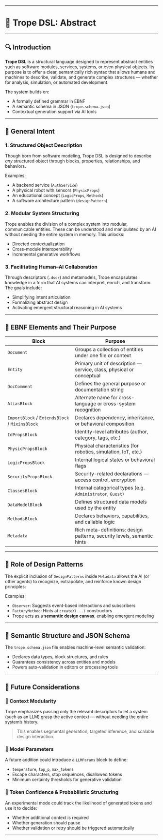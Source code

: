 
---

# 📄 **Trope DSL: Abstract**

---

## 🔍 Introduction

**Trope DSL** is a structural language designed to represent abstract entities such as software modules, services, systems, or even physical objects. Its purpose is to offer a clear, semantically rich syntax that allows humans and machines to describe, validate, and generate complex structures — whether for analysis, simulation, or automated development.

The system builds on:

- A formally defined grammar in EBNF  
- A semantic schema in JSON (`trope.schema.json`)  
- Contextual generation support via AI tools

---

## 🧩 General Intent

### 1. **Structured Object Description**
Though born from software modeling, Trope DSL is designed to describe _any_ structured object through blocks, properties, relationships, and behaviors.

Examples:
- A backend service (`AuthService`)
- A physical robot with sensors (`PhysicProps`)
- An educational concept (`LogicProps`, `Methods`)
- A software architecture pattern (`designPattern`)

### 2. **Modular System Structuring**
Trope enables the division of a complex system into modular, communicable entities. These can be understood and manipulated by an AI without needing the entire system in memory. This unlocks:

- Directed contextualization  
- Cross-module interoperability  
- Incremental generative workflows

### 3. **Facilitating Human–AI Collaboration**
Through descriptors (`.dscr`) and metamodels, Trope encapsulates knowledge in a form that AI systems can interpret, enrich, and transform. The goals include:

- Simplifying intent articulation  
- Formalizing abstract design  
- Activating emergent structural reasoning in AI systems

---

## 🔧 EBNF Elements and Their Purpose

| Block                  | Purpose                                                                 |
|------------------------|-------------------------------------------------------------------------|
| `Document`             | Groups a collection of entities under one file or context               |
| `Entity`               | Primary unit of description — service, class, physical or conceptual    |
| `DocComment`           | Defines the general purpose or documentation string                     |
| `AliasBlock`           | Alternate name for cross-language or cross-system recognition           |
| `ImportBlock` / `ExtendsBlock` / `MixinsBlock` | Declares dependency, inheritance, or behavioral composition |
| `IdPropsBlock`         | Identity-level attributes (author, category, tags, etc.)                |
| `PhysicPropsBlock`     | Physical characteristics (for robotics, simulation, IoT, etc.)          |
| `LogicPropsBlock`      | Internal logical states or behavioral flags                             |
| `SecurityPropsBlock`   | Security-related declarations — access control, encryption              |
| `ClassesBlock`         | Internal categorical types (e.g. `Administrator`, `Guest`)              |
| `DataModelBlock`       | Defines structured data models used by the entity                       |
| `MethodsBlock`         | Declares behaviors, capabilities, and callable logic                    |
| `Metadata`             | Rich meta-definitions: design patterns, security levels, semantic hints |

---

## 🧠 Role of Design Patterns

The explicit inclusion of `DesignPatterns` inside `Metadata` allows the AI (or other agents) to recognize, extrapolate, and reinforce known design principles:

Examples:
- `Observer`: Suggests event-based interactions and subscribers  
- `FactoryMethod`: Hints at `createX(...)` constructors  
- Trope acts as a **semantic design canvas**, enabling emergent modeling

---

## 🧬 Semantic Structure and JSON Schema

The `trope.schema.json` file enables machine-level semantic validation:

- Declares data types, block structures, and rules  
- Guarantees consistency across entities and models  
- Powers auto-validation in editors or processing tools

---

## 📣 Future Considerations

### 🔹 **Context Modularity**
Trope emphasizes passing only the relevant descriptors to let a system (such as an LLM) grasp the active context — without needing the entire system’s history.

> This enables segmental generation, targeted inference, and scalable design interaction.

### 🔹 **Model Parameters**
A future addition could introduce a `LLMParams` block to define:

- `temperature`, `top_p`, `max_tokens`  
- Escape characters, stop sequences, disallowed tokens  
- Minimum certainty thresholds for generative validation

### 🔹 **Token Confidence & Probabilistic Structuring**
An experimental mode could track the likelihood of generated tokens and use it to decide:

- Whether additional context is required  
- Whether generation should pause  
- Whether validation or retry should be triggered automatically

---

